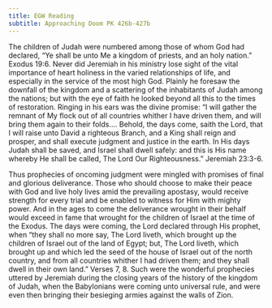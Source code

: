 ```yaml
---
title: EGW Reading
subtitle: Approaching Doom PK 426b-427b
---
```


The children of Judah were numbered among those of whom God had declared, “Ye shall be unto Me a kingdom of priests, and an holy nation.” Exodus 19:6. Never did Jeremiah in his ministry lose sight of the vital importance of heart holiness in the varied relationships of life, and especially in the service of the most high God. Plainly he foresaw the downfall of the kingdom and a scattering of the inhabitants of Judah among the nations; but with the eye of faith he looked beyond all this to the times of restoration. Ringing in his ears was the divine promise: “I will gather the remnant of My flock out of all countries whither I have driven them, and will bring them again to their folds.... Behold, the days come, saith the Lord, that I will raise unto David a righteous Branch, and a King shall reign and prosper, and shall execute judgment and justice in the earth. In His days Judah shall be saved, and Israel shall dwell safely: and this is His name whereby He shall be called, The Lord Our Righteousness.” Jeremiah 23:3-6.

Thus prophecies of oncoming judgment were mingled with promises of final and glorious deliverance. Those who should choose to make their peace with God and live holy lives amid the prevailing apostasy, would receive strength for every trial and be enabled to witness for Him with mighty power. And in the ages to come the deliverance wrought in their behalf would exceed in fame that wrought for the children of Israel at the time of the Exodus. The days were coming, the Lord declared through His prophet, when “they shall no more say, The Lord liveth, which brought up the children of Israel out of the land of Egypt; but, The Lord liveth, which brought up and which led the seed of the house of Israel out of the north country, and from all countries whither I had driven them; and they shall dwell in their own land.” Verses 7, 8. Such were the wonderful prophecies uttered by Jeremiah during the closing years of the history of the kingdom of Judah, when the Babylonians were coming unto universal rule, and were even then bringing their besieging armies against the walls of Zion.